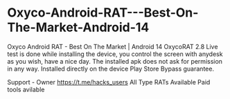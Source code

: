 # Oxyco-Android-RAT---Best-On-The-Market-Android-14
Oxyco Android RAT - Best On The Market | Android 14
OxycoRAT 2.8 Live test is done while installing the device, you control the screen with anydesk as you wish, have a nice day. The installed apk does not ask for permission in any way. Installed directly on the device Play Store Bypass guarantee.

Support - Owner https://t.me/hacks_users
All Type RATs Available
Paid tools avilable
